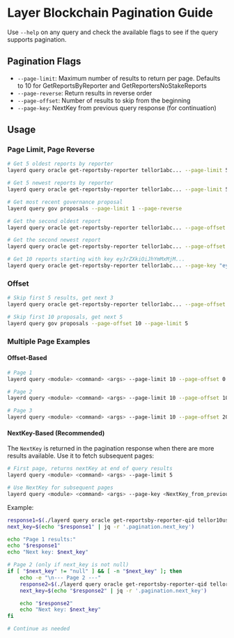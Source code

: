 # Layer Blockchain Pagination Guide

Use `--help` on any query and check the available flags to see if the query supports pagination.

## Pagination Flags

- `--page-limit`: Maximum number of results to return per page. Defaults to 10 for GetReportsByReporter and GetReportersNoStakeReports
- `--page-reverse`: Return results in reverse order
- `--page-offset`: Number of results to skip from the beginning
- `--page-key`: NextKey from previous query response (for continuation)


## Usage

### Page Limit, Page Reverse

```bash
# Get 5 oldest reports by reporter
layerd query oracle get-reportsby-reporter tellor1abc... --page-limit 5

# Get 5 newest reports by reporter
layerd query oracle get-reportsby-reporter tellor1abc... --page-limit 5 --page-reverse

# Get most recent governance proposal
layerd query gov proposals --page-limit 1 --page-reverse

# Get the second oldest report
layerd query oracle get-reportsby-reporter tellor1abc... --page-offset 1 --page-limit 1

# Get the second newest report
layerd query oracle get-reportsby-reporter tellor1abc... --page-offset 1 --page-reverse --page-limit 1

# Get 10 reports starting with key eyJrZXkiOiJhYmMxMjM...
layerd query oracle get-reportsby-reporter tellor1abc... --page-key "eyJrZXkiOiJhYmMxMjM..."
```

### Offset

```bash
# Skip first 5 results, get next 3
layerd query oracle get-reportsby-reporter tellor1abc... --page-offset 5 --page-limit 3

# Skip first 10 proposals, get next 5
layerd query gov proposals --page-offset 10 --page-limit 5
```


### Multiple Page Examples

#### Offset-Based
```bash
# Page 1
layerd query <module> <command> <args> --page-limit 10 --page-offset 0

# Page 2  
layerd query <module> <command> <args> --page-limit 10 --page-offset 10

# Page 3
layerd query <module> <command> <args> --page-limit 10 --page-offset 20
```

#### NextKey-Based (Recommended)
The `NextKey` is returned in the pagination response when there are more results available. Use it to fetch subsequent pages:

```bash
# First page, returns nextKey at end of query results
layerd query <module> <command> <args> --page-limit 5

# Use NextKey for subsequent pages
layerd query <module> <command> <args> --page-key <NextKey_from_previous_response>
```

Example:
```bash
response1=$(./layerd query oracle get-reportsby-reporter-qid tellor10usyr7v4xe2uhtnvg4kwtgtuzh5e4u2378zjj9 83a7f3d48786ac2667503a61e8c415438ed2922eb86a2906e4ee66d9a2ce4992 --page-limit 10 --output json)
next_key=$(echo "$response1" | jq -r '.pagination.next_key')

echo "Page 1 results:"
echo "$response1"
echo "Next key: $next_key"

# Page 2 (only if next_key is not null)
if [ "$next_key" != "null" ] && [ -n "$next_key" ]; then
    echo -e "\n--- Page 2 ---"
    response2=$(./layerd query oracle get-reportsby-reporter-qid tellor10usyr7v4xe2uhtnvg4kwtgtuzh5e4u2378zjj9 83a7f3d48786ac2667503a61e8c415438ed2922eb86a2906e4ee66d9a2ce4992 --page-key "$next_key" --output json)
    next_key=$(echo "$response2" | jq -r '.pagination.next_key')

    echo "$response2"
    echo "Next key: $next_key"
fi

# Continue as needed
```
